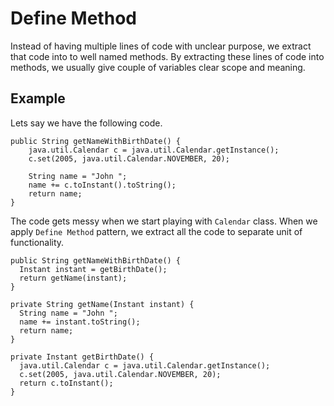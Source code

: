 # Define Method

Instead of having multiple lines of code with unclear purpose, we extract that code into to well named methods. By extracting these lines of code into methods, we usually give couple of variables clear scope and meaning. 

## Example

Lets say we have the following code.

```
public String getNameWithBirthDate() {
    java.util.Calendar c = java.util.Calendar.getInstance();
    c.set(2005, java.util.Calendar.NOVEMBER, 20);

    String name = "John ";
    name += c.toInstant().toString();
    return name;
}
```

The code gets messy when we start playing with `Calendar` class. When we apply `Define Method` pattern, we extract all the code to separate unit of functionality.

```
public String getNameWithBirthDate() {
  Instant instant = getBirthDate();
  return getName(instant);
}

private String getName(Instant instant) {
  String name = "John ";
  name += instant.toString();
  return name;
}

private Instant getBirthDate() {
  java.util.Calendar c = java.util.Calendar.getInstance();
  c.set(2005, java.util.Calendar.NOVEMBER, 20);
  return c.toInstant();
}
```




